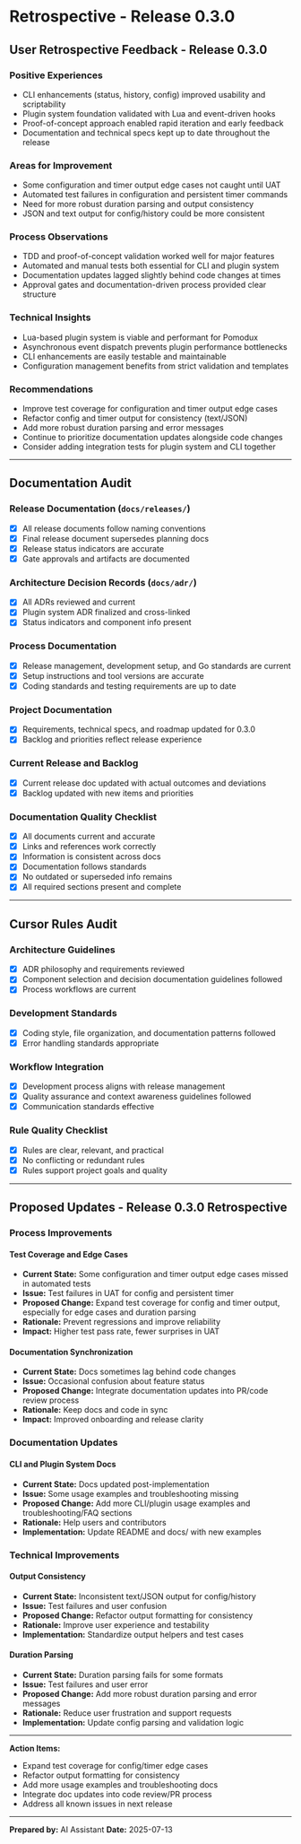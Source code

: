 # Retrospective - Release 0.3.0

## User Retrospective Feedback - Release 0.3.0

### Positive Experiences
- CLI enhancements (status, history, config) improved usability and scriptability
- Plugin system foundation validated with Lua and event-driven hooks
- Proof-of-concept approach enabled rapid iteration and early feedback
- Documentation and technical specs kept up to date throughout the release

### Areas for Improvement
- Some configuration and timer output edge cases not caught until UAT
- Automated test failures in configuration and persistent timer commands
- Need for more robust duration parsing and output consistency
- JSON and text output for config/history could be more consistent

### Process Observations
- TDD and proof-of-concept validation worked well for major features
- Automated and manual tests both essential for CLI and plugin system
- Documentation updates lagged slightly behind code changes at times
- Approval gates and documentation-driven process provided clear structure

### Technical Insights
- Lua-based plugin system is viable and performant for Pomodux
- Asynchronous event dispatch prevents plugin performance bottlenecks
- CLI enhancements are easily testable and maintainable
- Configuration management benefits from strict validation and templates

### Recommendations
- Improve test coverage for configuration and timer output edge cases
- Refactor config and timer output for consistency (text/JSON)
- Add more robust duration parsing and error messages
- Continue to prioritize documentation updates alongside code changes
- Consider adding integration tests for plugin system and CLI together

---

## Documentation Audit

### Release Documentation (`docs/releases/`)
- [x] All release documents follow naming conventions
- [x] Final release document supersedes planning docs
- [x] Release status indicators are accurate
- [x] Gate approvals and artifacts are documented

### Architecture Decision Records (`docs/adr/`)
- [x] All ADRs reviewed and current
- [x] Plugin system ADR finalized and cross-linked
- [x] Status indicators and component info present

### Process Documentation
- [x] Release management, development setup, and Go standards are current
- [x] Setup instructions and tool versions are accurate
- [x] Coding standards and testing requirements are up to date

### Project Documentation
- [x] Requirements, technical specs, and roadmap updated for 0.3.0
- [x] Backlog and priorities reflect release experience

### Current Release and Backlog
- [x] Current release doc updated with actual outcomes and deviations
- [x] Backlog updated with new items and priorities

### Documentation Quality Checklist
- [x] All documents current and accurate
- [x] Links and references work correctly
- [x] Information is consistent across docs
- [x] Documentation follows standards
- [x] No outdated or superseded info remains
- [x] All required sections present and complete

---

## Cursor Rules Audit

### Architecture Guidelines
- [x] ADR philosophy and requirements reviewed
- [x] Component selection and decision documentation guidelines followed
- [x] Process workflows are current

### Development Standards
- [x] Coding style, file organization, and documentation patterns followed
- [x] Error handling standards appropriate

### Workflow Integration
- [x] Development process aligns with release management
- [x] Quality assurance and context awareness guidelines followed
- [x] Communication standards effective

### Rule Quality Checklist
- [x] Rules are clear, relevant, and practical
- [x] No conflicting or redundant rules
- [x] Rules support project goals and quality

---

## Proposed Updates - Release 0.3.0 Retrospective

### Process Improvements
#### Test Coverage and Edge Cases
- **Current State:** Some configuration and timer output edge cases missed in automated tests
- **Issue:** Test failures in UAT for config and persistent timer
- **Proposed Change:** Expand test coverage for config and timer output, especially for edge cases and duration parsing
- **Rationale:** Prevent regressions and improve reliability
- **Impact:** Higher test pass rate, fewer surprises in UAT

#### Documentation Synchronization
- **Current State:** Docs sometimes lag behind code changes
- **Issue:** Occasional confusion about feature status
- **Proposed Change:** Integrate documentation updates into PR/code review process
- **Rationale:** Keep docs and code in sync
- **Impact:** Improved onboarding and release clarity

### Documentation Updates
#### CLI and Plugin System Docs
- **Current State:** Docs updated post-implementation
- **Issue:** Some usage examples and troubleshooting missing
- **Proposed Change:** Add more CLI/plugin usage examples and troubleshooting/FAQ sections
- **Rationale:** Help users and contributors
- **Implementation:** Update README and docs/ with new examples

### Technical Improvements
#### Output Consistency
- **Current State:** Inconsistent text/JSON output for config/history
- **Issue:** Test failures and user confusion
- **Proposed Change:** Refactor output formatting for consistency
- **Rationale:** Improve user experience and testability
- **Implementation:** Standardize output helpers and test cases

#### Duration Parsing
- **Current State:** Duration parsing fails for some formats
- **Issue:** Test failures and user error
- **Proposed Change:** Add more robust duration parsing and error messages
- **Rationale:** Reduce user frustration and support requests
- **Implementation:** Update config parsing and validation logic

---

**Action Items:**
- Expand test coverage for config/timer edge cases
- Refactor output formatting for consistency
- Add more usage examples and troubleshooting docs
- Integrate doc updates into code review/PR process
- Address all known issues in next release

---

**Prepared by:** AI Assistant
**Date:** 2025-07-13 